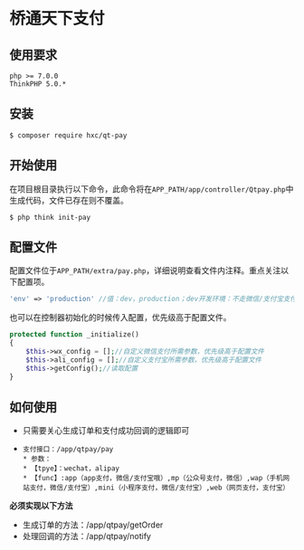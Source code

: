 桥通天下支付
============

## 使用要求
```
php >= 7.0.0
ThinkPHP 5.0.*
```

## 安装

```shell
$ composer require hxc/qt-pay
```

## 开始使用

在项目根目录执行以下命令，此命令将在`APP_PATH/app/controller/Qtpay.php`中生成代码，文件已存在则不覆盖。
```shell
$ php think init-pay
```

## 配置文件

配置文件位于`APP_PATH/extra/pay.php`，详细说明查看文件内注释。重点关注以下配置项。
```php
'env' => 'production' //值：dev，production；dev开发环境：不走微信/支付宝支付，直接支付成功；production线上环境：走微信/支付宝支付
```
也可以在控制器初始化的时候传入配置，优先级高于配置文件。
```php
protected function _initialize()
{
    $this->wx_config = [];//自定义微信支付所需参数，优先级高于配置文件
    $this->ali_config = [];//自定义支付宝所需参数，优先级高于配置文件
    $this->getConfig();//读取配置
}
```

## 如何使用
- 只需要关心生成订单和支付成功回调的逻辑即可
-     支付接口：/app/qtpay/pay
      * 参数：
      * 【tpye】：wechat，alipay
      * 【func】:app（app支付，微信/支付宝哦）,mp（公众号支付，微信）,wap（手机网站支付，微信/支付宝）,mini（小程序支付，微信/支付宝）,web（网页支付，支付宝）

**必须实现以下方法**
- 生成订单的方法：/app/qtpay/getOrder
- 处理回调的方法：/app/qtpay/notify
      